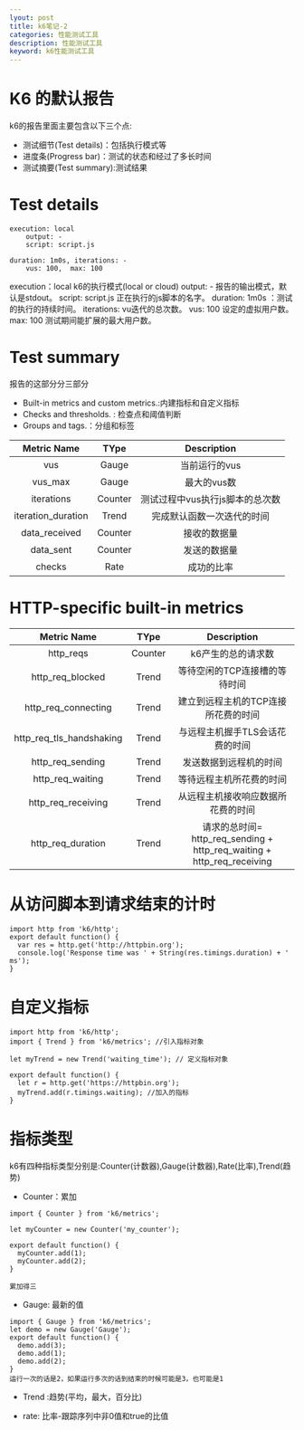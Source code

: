 ```yaml
---
lyout: post
title: k6笔记-2
categories: 性能测试工具
description: 性能测试工具
keyword: k6性能测试工具
---
```


# K6 的默认报告

k6的报告里面主要包含以下三个点:
- 测试细节(Test details)：包括执行模式等
- 进度条(Progress bar)：测试的状态和经过了多长时间
- 测试摘要(Test summary):测试结果

# Test details

```
execution: local
    output: -
    script: script.js

duration: 1m0s, iterations: -
    vus: 100,  max: 100
```

execution：local k6的执行模式(local or cloud)
output: -  报告的输出模式，默认是stdout。
script: script.js 正在执行的js脚本的名字。
duration: 1m0s ：测试的执行的持续时间。
iterations: vu迭代的总次数。
vus: 100  设定的虚拟用户数。
max: 100  测试期间能扩展的最大用户数。

# Test summary

报告的这部分分三部分
- Built-in metrics and custom metrics.:内建指标和自定义指标
- Checks and thresholds. : 检查点和阈值判断
- Groups and tags.：分组和标签

| Metric Name| TYpe | Description                    |
|:----------:|:-----:|:------------:                 |
|vus         |Gauge |当前运行的vus                    |
|vus_max     |Gauge |最大的vus数                      |
|iterations  |Counter| 测试过程中vus执行js脚本的总次数  |
|iteration_duration| Trend| 完成默认函数一次迭代的时间  |
|data_received |Counter| 接收的数据量|
| data_sent  |Counter| 发送的数据量|
| checks  |Rate| 成功的比率|

# HTTP-specific built-in metrics

| Metric Name                |  TYpe | Description
|:--------------------------:|:-----:|:------------:
|http_reqs                   |Counter|k6产生的总的请求数
|http_req_blocked            |Trend  |等待空闲的TCP连接槽的等待时间
|http_req_connecting         |Trend  | 建立到远程主机的TCP连接所花费的时间
|http_req_tls_handshaking    |Trend  | 与远程主机握手TLS会话花费的时间
|http_req_sending            |Trend  | 发送数据到远程机的时间
|http_req_waiting            |Trend  | 等待远程主机所花费的时间
|http_req_receiving          |Trend  | 从远程主机接收响应数据所花费的时间
|http_req_duration           |Trend  | 请求的总时间= http_req_sending + http_req_waiting + http_req_receiving

# 从访问脚本到请求结束的计时

```
import http from 'k6/http';
export default function() {
  var res = http.get('http://httpbin.org');
  console.log('Response time was ' + String(res.timings.duration) + ' ms');
}
```

# 自定义指标

```
import http from 'k6/http';
import { Trend } from 'k6/metrics'; //引入指标对象

let myTrend = new Trend('waiting_time'); // 定义指标对象

export default function() {
  let r = http.get('https://httpbin.org');
  myTrend.add(r.timings.waiting); //加入的指标
}
```

# 指标类型

k6有四种指标类型分别是:Counter(计数器),Gauge(计数器),Rate(比率),Trend(趋势)

- Counter：累加
  
```
import { Counter } from 'k6/metrics';

let myCounter = new Counter('my_counter');

export default function() {
  myCounter.add(1);
  myCounter.add(2);
}

累加得三
```

- Gauge: 最新的值
```
import { Gauge } from 'k6/metrics';
let demo = new Gauge('Gauge');
export default function() {
  demo.add(3);
  demo.add(1);
  demo.add(2);
}
运行一次的话是2，如果运行多次的话到结束的时候可能是3，也可能是1
```

- Trend :趋势(平均，最大，百分比)

- rate: 比率-跟踪序列中非0值和true的比值